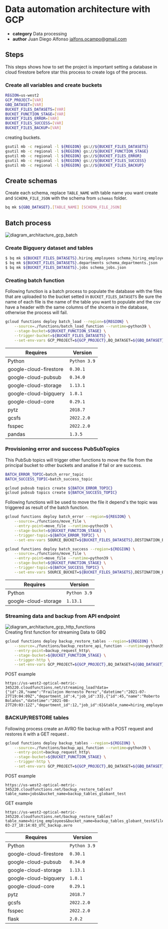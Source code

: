 # Data automation architecture with GCP

* **category**    Data processing
* **author**      Juan Diego Alfonso <jalfons.ocampo@gmail.com>

## Steps

This steps shows how to set the project is important setting a database in cloud firestore before star this process to create logs of the process.


### Create all variables and create buckets

``` sh
REGION=us-west2 
GCP_PROJECT=[VAR]
GBQ_DATASET=[VAR]
BUCKET_FILES_DATASETS=[VAR]
BUCKET_FUNCTION_STAGE=[VAR]
BUCKET_FILES_ERROR=[VAR]
BUCKET_FILES_SUCCESS=[VAR]
BUCKET_FILES_BACKUP=[VAR]
```

creating buckets.

``` sh
gsutil mb -c regional -l ${REGION} gs://${BUCKET_FILES_DATASETS}
gsutil mb -c regional -l ${REGION} gs://${BUCKET_FUNCTION_STAGE}
gsutil mb -c regional -l ${REGION} gs://${BUCKET_FILES_ERROR}
gsutil mb -c regional -l ${REGION} gs://${BUCKET_FILES_SUCCESS}
gsutil mb -c regional -l ${REGION} gs://${BUCKET_FILES_BACKUP}
```

## Create schemas
Create each schema, replace `TABLE_NAME` with table name you want create and `SCHEMA_FILE_JSON` with the schema from `schemas` folder. 
``` sh 
bq mk ${GBQ_DATASET}.[TABLE_NAME] [SCHEMA_FILE_JSON]
```


## Batch process

![diagram_architacture_gcp_batch](https://user-images.githubusercontent.com/25759070/160319373-67ac9f29-5fdc-489b-bbe7-475aa3aa6ba7.png)

### Create Bigquery dataset and tables

``` sh
$ bq mk ${BUCKET_FILES_DATASETS}.hiring_employees schema_hiring_employees.json
$ bq mk ${BUCKET_FILES_DATASETS}.departments schema_departments.json
$ bq mk ${BUCKET_FILES_DATASETS}.jobs schema_jobs.json
```
### Creating batch function

Following function is a batch process to populate the database with the files that are uploaded to the bucket setted in `BUCKET_FILES_DATASETS`
Be sure the name of each file is the name of the table you want to populate and the csv have a header with the same columns of the shcema in the database, otherwise the process will fail.

``` sh
gcloud functions deploy batch_load --region=${REGION} \
    --source=./functions/batch_load_function --runtime=python39 \
    --stage-bucket=${BUCKET_FUNCTION_STAGE} \
    --trigger-bucket=${BUCKET_FILES_DATASETS} \
    --set-env-vars GCP_PROJECT=${GCP_PROJECT},BQ_DATASET=${GBQ_DATASET}
```

| Requires| Version|
| ------ | ------ |
| Python| `Python 3.9` |
| google-cloud-firestore| `0.30.1` |
| google-cloud-pubsub| `0.34.0` |
| google-cloud-storage| `1.13.1` |
| google-cloud-bigquery| `1.8.1` |
| google-cloud-core| `0.29.1` |
| pytz| `2018.7` |
| gcsfs| `2022.2.0` |
| fsspec| `2022.2.0` |
| pandas| `1.3.5` |



### Provisioning error and success PubSubTopics

This PubSub topics will trigger other functions to move the file from the principal bucket to other buckets and analise if fail or are success. 
``` sh
BATCH_ERROR_TOPIC=batch_error_topic
BATCH_SUCCESS_TOPIC=batch_success_topic

gcloud pubsub topics create ${BATCH_ERROR_TOPIC}
gcloud pubsub topics create ${BATCH_SUCCESS_TOPIC}
```

Following functions will be used to move the file it depend's the topic was triggered as result of the batch function.

``` sh
gcloud functions deploy batch_error --region=${REGION} \
    --source=./functions/move_file \
    --entry-point=move_file --runtime=python39 \
    --stage-bucket=${BUCKET_FUNCTION_STAGE} \
    --trigger-topic=${BATCH_ERROR_TOPIC} \
    --set-env-vars SOURCE_BUCKET=${BUCKET_FILES_DATASETS},DESTINATION_BUCKET=${BUCKET_FILES_ERROR}
```

```sh
gcloud functions deploy batch_success --region=${REGION} \
    --source=./functions/move_file \
    --entry-point=move_file --runtime=python39 \
    --stage-bucket=${BUCKET_FUNCTION_STAGE} \
    --trigger-topic=${BATCH_SUCCESS_TOPIC} \
    --set-env-vars SOURCE_BUCKET=${BUCKET_FILES_DATASETS},DESTINATION_BUCKET=${BUCKET_FILES_SUCCESS}
```

| Requires| Version|
| ------ | ------ |
| Python| `Python 3.9` |
| google-cloud-storage| `1.13.1` |

### Streaming data and backup from API endpoint

![diagram_architacture_gcp_http_functions](https://user-images.githubusercontent.com/25759070/160319481-910953e8-5714-479b-b7b5-4578367d9241.png)
<br>
Creating first function for streaming Data to GBQ
<br>
``` sh
gcloud functions deploy backup_restore_tables --region=${REGION} \
    --source=./functions/backup_restore_api_function --runtime=python39 \
    --entry-point=backup_request_http\
    --stage-bucket=${BUCKET_FUNCTION_STAGE} \
    --trigger-http \
    --set-env-vars GCP_PROJECT=${GCP_PROJECT},BQ_DATASET=${GBQ_DATASET}
```

POST example

    https://us-west2-optical-metric-345220.cloudfunctions.net/streaming_load?data={"id":28,"name":"Frailejon Hernesto Perez","datetime":"2021-07-27T19:04:09Z","department_id":4,"job_id":33},{"id":45,"name":"Roberto Bolaños","datetime":"2021-08-27T20:03:12Z","department_id":12,"job_id":6}&table_name=hiring_employees

### BACKUP/RESTORE tables

Following process create an AVRO file backup with a POST request and restores it with a GET request .
<br>

``` sh
gcloud functions deploy backup_tables --region=${REGION} \
    --source=./functions/backup_api_function --runtime=python39 \
    --entry-point=backup_request_http\
    --stage-bucket=${BUCKET_FUNCTION_STAGE} \
    --trigger-http \
    --set-env-vars GCP_PROJECT=${GCP_PROJECT},BQ_DATASET=${GBQ_DATASET}
```

POST example

    https://us-west2-optical-metric-345220.cloudfunctions.net/backup_restore_tables?table_name=jobs&bucket_name=backup_tables_globant_test

GET example

    https://us-west2-optical-metric-345220.cloudfunctions.net/backup_restore_tables?table_name=hiring_employees&bucket_name=backup_tables_globant_test&file_name=hiring_employees_2022-03-27_18:14:03_UTC_backup.avro

| Requires| Version|
| ------ | ------ |
| Python| `Python 3.9` |
| google-cloud-firestore| `0.30.1` |
| google-cloud-pubsub| `0.34.0` |
| google-cloud-storage| `1.13.1` |
| google-cloud-bigquery| `1.8.1` |
| google-cloud-core| `0.29.1` |
| pytz| `2018.7` |
| gcsfs| `2022.2.0` |
| fsspec| `2022.2.0` |
| flask| `2.0.2`  |
